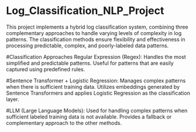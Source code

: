 # Log_Classification_NLP_Project
This project implements a hybrid log classification system, combining three complementary approaches to handle varying levels of complexity in log patterns. The classification methods ensure flexibility and effectiveness in processing predictable, complex, and poorly-labeled data patterns.

#Classification Approaches
Regular Expression (Regex):
Handles the most simplified and predictable patterns.
Useful for patterns that are easily captured using predefined rules.

#Sentence Transformer + Logistic Regression:
Manages complex patterns when there is sufficient training data.
Utilizes embeddings generated by Sentence Transformers and applies Logistic Regression as the classification layer.

#LLM (Large Language Models):
Used for handling complex patterns when sufficient labeled training data is not available.
Provides a fallback or complementary approach to the other methods.
